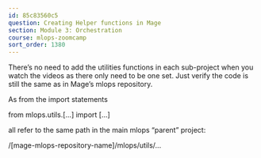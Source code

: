 ```yaml
---
id: 85c83560c5
question: Creating Helper functions in Mage
section: Module 3: Orchestration
course: mlops-zoomcamp
sort_order: 1380
---
```


There’s no need to add the utilities functions in each sub-project when you watch the videos as there only need to be one set. Just verify the code is still the same as in Mage’s mlops repository.

As from the import statements

from mlops.utils.[...] import [...]

all refer to the same path in the main mlops “parent” project:

/[mage-mlops-repository-name]/mlops/utils/...

